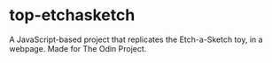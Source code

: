 # top-etchasketch
A JavaScript-based project that replicates the Etch-a-Sketch toy, in a webpage.
Made for The Odin Project.
